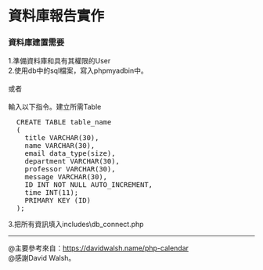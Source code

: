 <h1>資料庫報告實作</h1>
<h3>資料庫建置需要</h3>
1.準備資料庫和具有其權限的User<br>
2.使用db中的sql檔案，寫入phpmyadbin中。<br>
<br>
或者<br>
<br>
輸入以下指令。建立所需Table
<pre>
  CREATE TABLE table_name
  (
    title VARCHAR(30),
    name VARCHAR(30),
    email data_type(size),
    department VARCHAR(30),
    professor VARCHAR(30),
    message VARCHAR(30),
    ID INT NOT NULL AUTO_INCREMENT,
    time INT(11);
    PRIMARY KEY (ID)
  );
</pre>
3.把所有資訊填入includes\db_connect.php

<hr>

@主要參考來自：https://davidwalsh.name/php-calendar<br>
@感謝David Walsh。
